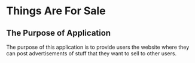 # Things Are For Sale

## The Purpose of Application
The purpose of this application is to provide users the website where they can post advertisements of stuff that they want to sell to other users. 